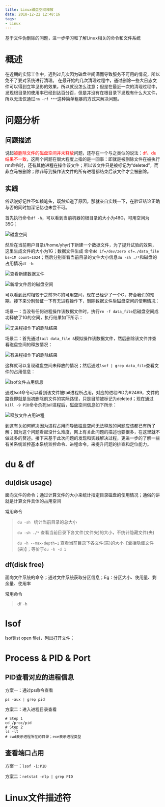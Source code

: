 ```yaml
---
title: Linux磁盘空间释放
date: 2018-12-22 12:48:16
tags:
- Linux
---
```


基于文件伪删除的问题，进一步学习和了解Linux相关的命令和文件系统

<!-- more -->

# 概述

在近期的实际工作中，遇到过几次因为磁盘空间满而导致服务不可用的情况，所以免不了要对系统进行清理。 在最开始的几次清理过程中，通过删除一些大日志文件可以得到立竿见影的效果，所以就没怎么注意；但是在最近一次的清理过程中，发现根目录的使用率已经到达百分百，但是并没有在根目录下发现有什么大文件，所以无法仅通过`rm -rf ***`这种简单粗暴的方式来解决问题。

#  问题分析

## 问题描述

说起<font color=red>被删除文件的磁盘空间并未释放</font>问题，还存在一个与之类似的说法：<font color=red>df、du结果不一致</font>，这两个问题在很大程度上指的是一回事：即就是被删除文件在被执行rm命令时，还有其他进程在操作该文件；所以该文件只是被标记为“deleted”，而非立马被删除；除非等到操作该文件的所有进程都结束后该文件才会被删除。

## 实践

俗话说好记性不如赖笔头，既然知道了原因，那就亲自实践一下，在验证结论正确与否的同时加深记忆也未尝不可。

首先执行命令`df -h`，可以看到当前机器的根目录的大小为48G，可用空间为35G；

![磁盘空间](./磁盘空间.png)

然后在当前用户目录(/home/yhyr)下新建一个数据文件，为了提升试验的效果，这里生成文件的大小为1G；数据文件生成 命令`dd if=/dev/zero of=./data_file bs=1M count=1024`；然后分别查看当前目录的文件大小信息`du -sh ./*`和磁盘的占用情况`df -h`

![查看新建数据文件](./查看新建数据文件.png)

![新增文件后的磁盘空间](./新增文件后的磁盘空间.png)

可以看到此时相较于之前35G的可用空间，现在已经少了一个G，符合我们的预期。接下来分别验证一下有无进程操作下，删除数据文件后磁盘空间的使用情况：

场景一：当没有任何进程操作该数据文件时，执行`rm -f data_file`后磁盘空间成功释放了1G的空间，执行结果如下所示：

![无进程操作下的删除结果](./无进程操作下的删除结果.png)

场景二：首先通过`tail data_file &`模拟操作该数据文件，然后删除该文件并查看磁盘空间的释放情况：

![有进程操作下的删除结果](./有进程操作下的删除结果.png)

这样就可以复现磁盘空间未释放的情况；然后通过`lsof | grep data_file`查看文件的占用信息：

![lsof文件占用信息](./lsof文件占用信息.png)

通过lsof命令可以看到该文件被tail进程所占用，对应的进程PID为92489，文件的路径即就是当初删除前文件的实际路径，只是目前被标记为deleted；现在通过`kill -9 PID`命令杀死tail进程后，磁盘空间信息如下所示：

![释放文件占用进程](./释放文件占用进程.png)

到这有关如何解决因为进程占用而导致磁盘空间无法释放的问题应该都已有所了解；因为这个问题看起没什么难度，网上有关此问题的描述也要很多，在这里就不做过多的赘述。接下来基于此次问题的发现和实践解决过程，更进一步的了解一些有关系统监控基本系统监控命令、进程命令，来提升问题的排查和定位能力。

# du & df

## du(disk usage)

面向文件的命令；通过计算文件的大小来统计指定目录磁盘的使用情况；通俗的讲就是计算文件具体的占用空间

常用命令

> `du -sh ` 统计当前目录的总大小
>
> `du -sh ./*` 查看当前目录下各文件(文件夹)的大小，不统计隐藏文件(夹)
>
> `du -h --max-depth=1` 查看当前目录下各文件(夹)的大小【囊括隐藏文件(夹)】；等价于`du -h -d 1`

## df(disk free)

面向文件系统的命令；通过文件系统获取分区信息；Eg：分区大小、使用量、剩余量、使用率

常用命令

> df -h

# lsof

lsof(list open file)，列出打开文件；

# Process & PID & Port

## PID查看对应的进程信息

方案一：通过ps命令查看

```shell
ps -aux | grep pid
```

方案二：进入进程目录查看

```shell
# Step 1
cd /proc/pid
# Step 2
ls -lt
# cwd表示进程所在的目录；exe表示进程类型
```

## 查看端口占用

方案一：`lsof -i:PID`

方案二：`netstat -nlp | grep PID`

# Linux文件描述符







#  